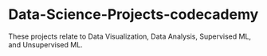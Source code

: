 # Data-Science-Projects-codecademy
These projects relate to Data Visualization, Data Analysis, Supervised ML, and Unsupervised ML.
